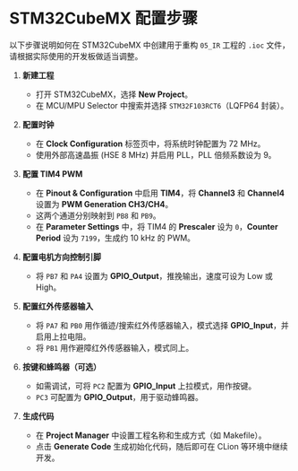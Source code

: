 # STM32CubeMX 配置步骤

以下步骤说明如何在 STM32CubeMX 中创建用于重构 `05_IR` 工程的 `.ioc` 文件，请根据实际使用的开发板做适当调整。

1. **新建工程**
   - 打开 STM32CubeMX，选择 **New Project**。
   - 在 MCU/MPU Selector 中搜索并选择 `STM32F103RCT6`（LQFP64 封装）。

2. **配置时钟**
   - 在 **Clock Configuration** 标签页中，将系统时钟配置为 72 MHz。
   - 使用外部高速晶振 (HSE 8 MHz) 并启用 PLL，PLL 倍频系数设为 9。

3. **配置 TIM4 PWM**
   - 在 **Pinout & Configuration** 中启用 **TIM4**，将 **Channel3** 和 **Channel4** 设置为 **PWM Generation CH3/CH4**。
   - 这两个通道分别映射到 `PB8` 和 `PB9`。
   - 在 **Parameter Settings** 中，将 TIM4 的 **Prescaler** 设为 `0`，**Counter Period** 设为 `7199`，生成约 10 kHz 的 PWM。

4. **配置电机方向控制引脚**
   - 将 `PB7` 和 `PA4` 设置为 **GPIO_Output**，推挽输出，速度可设为 Low 或 High。

5. **配置红外传感器输入**
   - 将 `PA7` 和 `PB0` 用作循迹/搜索红外传感器输入，模式选择 **GPIO_Input**，并启用上拉电阻。
   - 将 `PB1` 用作避障红外传感器输入，模式同上。

6. **按键和蜂鸣器（可选）**
   - 如需调试，可将 `PC2` 配置为 **GPIO_Input** 上拉模式，用作按键。
   - `PC3` 可配置为 **GPIO_Output**，用于驱动蜂鸣器。

7. **生成代码**
   - 在 **Project Manager** 中设置工程名称和生成方式（如 Makefile）。
   - 点击 **Generate Code** 生成初始化代码，随后即可在 CLion 等环境中继续开发。

